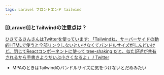 ```yaml
---
tags: Laravel フロントエンド tailwind
---
```


### [[Laravel]]とTailwindの注意点は？
[ひさてるさんさんはTwitterを使っています: 「Tailwindね、サーバーサイドの動的HTMLで使うと全部リンクしないといけなくてバンドルサイズがしんどいけど、閉じてReactコンポーネントに使って tree-shaking だと、似た記述が共有されるから手書きよりだいぶ小さくなるよ」 / Twitter](https://twitter.com/tanakahisateru/status/1661734905074814981)
- MPAのときはTailwindのバンドルサイズに気をつけないとだめみたい